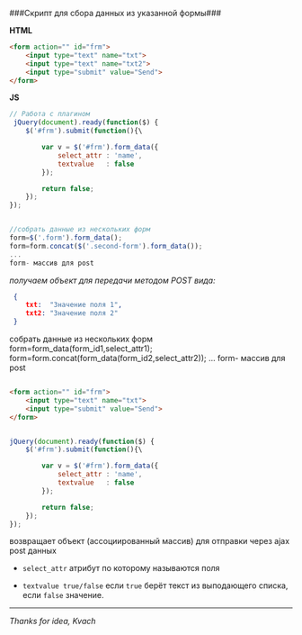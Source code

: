 ###Скрипт для сбора данных из указанной формы###


    

__HTML__

```html
<form action="" id="frm">
    <input type="text" name="txt">
    <input type="text" name="txt2">
    <input type="submit" value="Send">
</form>
```

__JS__

```js 
// Работа с плагином
 jQuery(document).ready(function($) {
    $('#frm').submit(function(){\

        var v = $('#frm').form_data({
            select_attr : 'name',
            textvalue   : false
        });

        return false;
    });
});


//собрать данные из нескольких форм 
form=$('.form').form_data(); 
form=form.concat($('.second-form').form_data()); 
... 
form- массив для post
```


 _получаем объект для передачи методом POST
 вида:_

```json
 {
    txt:  "Значение поля 1",
    txt2: "Значение поля 2"
 }
```


собрать данные из нескольких форм form=form_data(form_id1,select_attr1); form=form.concat(form_data(form_id2,select_attr2)); ... form- массив для post

```html

<form action="" id="frm">
    <input type="text" name="txt">
    <input type="submit" value="Send">
</form>

```

```js

jQuery(document).ready(function($) {
    $('#frm').submit(function(){\

        var v = $('#frm').form_data({
            select_attr : 'name',
            textvalue   : false
        });

        return false;
    });
});

```


возвращает объект (ассоциированный массив) для отправки через ajax post данных

* ```select_attr``` атрибут по которому называются поля

* ```textvalue true/false``` если ```true``` берёт текст из выподающего списка, если ```false``` значение.


* * *

*Thanks for idea, Kvach*
